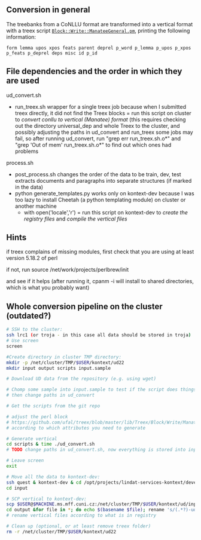 ## Conversion in general

The treebanks from a CoNLLU format are transformed into a vertical format with a
treex script [`Block::Write::ManateeGeneral.pm`](https://github.com/ufal/treex/blob/CoNLL2Manatee/lib/Treex/Block/Write/ManateeGeneral.pm),
printing the following information: 
```
form lemma upos xpos feats parent deprel p_word p_lemma p_upos p_xpos p_feats p_deprel deps misc id p_id
```
## File dependencies and the order in which they are used
ud_convert.sh
  - run_treex.sh
      wrapper for a single treex job because when I submitted treex directly, it did not find the Treex blocks
  = run this script on cluster to *convert conllu to vertical (Manatee) format*
    (this requires checking out the directory universal_dep and whole Treex to the cluster, and possibly adjusting the paths in ud_convert and run_treex
    some jobs may fail, so after running ud_convert, run "grep err run_treex.sh.o*" and "grep 'Out of mem' run_treex.sh.o*" to find out which ones had problems

process.sh
  - post_process.sh 
      changes the order of the data to be train, dev, test
      extracts documents and paragraphs into separate structures (if marked in the data)
  - python generate_templates.py
      works only on kontext-dev because I was too lazy to install Cheetah (a python templating module) on cluster or another machine
      - with open('locale','r')
  = run this script on kontext-dev to *create the registry files* and *compile the vertical files*


## Hints

if treex complains of missing modules, first check that you are using at least version 5.18.2 of perl

if not, run
source /net/work/projects/perlbrew/init

and see if it helps
(after running it, cpanm -i will install to shared directories, which is what you probably want)

## Whole conversion pipeline on the cluster (outdated?)

```bash
# SSH to the cluster:
ssh lrc1 (or troja - in this case all data should be stored in troja)
# Use screen
screen

#Create directory in cluster TMP directory: 
mkdir -p /net/cluster/TMP/$USER/kontext/ud22
mkdir input output scripts input.sample 

# Download UD data from the repository (e.g. using wget)

# Chomp some sample into input.sample to test if the script does things correctly (optional),
# then change paths in ud_convert

# Get the scripts from the git repo

# adjust the perl block 
# https://github.com/ufal/treex/blob/master/lib/Treex/Block/Write/ManateeU.pm 
# according to which attributes you need to generate 

# Generate vertical
cd scripts & time ./ud_convert.sh  
# TODO change paths in ud_convert.sh, now everything is stored into input folder 

# Leave screen
exit

# Move all the data to kontext-dev:
ssh quest & kontext-dev & cd /opt/projects/lindat-services-kontext/devel/data/corpora/conversions/data/treex/universal_dep/
cd input 

# SCP vertical to kontext-dev:
scp $USER@$MACHINE.ms.mff.cuni.cz:/net/cluster/TMP/$USER/kontext/ud/input/*-train.vert output
cd output &for file in *; do echo $(basename $file); rename 's/(.*?)-ud-train.vert/ud_$1-a/' $(basename $file); done
# rename vertical files according to what is in registry

# Clean up (optional, or at least remove treex folder)
rm -r /net/cluster/TMP/$USER/kontext/ud22
```
